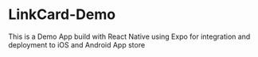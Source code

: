 # LinkCard-Demo
This is a Demo App build with React Native using Expo for integration and deployment to iOS and Android App store
